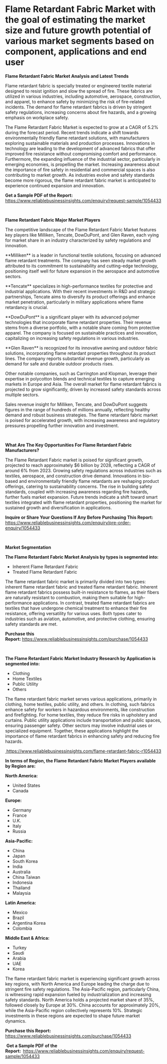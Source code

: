 <p><h1>Flame Retardant Fabric Market with the goal of estimating the market size and future growth potential of various market segments based on component, applications and end user</h1></p><p><strong>Flame Retardant Fabric Market Analysis and Latest Trends</strong></p>
<p><p>Flame retardant fabric is specially treated or engineered textile material designed to resist ignition and slow the spread of fire. These fabrics are utilized in various industries, including automotive, aerospace, construction, and apparel, to enhance safety by minimizing the risk of fire-related incidents. The demand for flame retardant fabrics is driven by stringent safety regulations, increasing concerns about fire hazards, and a growing emphasis on workplace safety.</p><p>The Flame Retardant Fabric Market is expected to grow at a CAGR of 5.2% during the forecast period. Recent trends indicate a shift towards environmentally friendly flame retardant solutions, with manufacturers exploring sustainable materials and production processes. Innovations in technology are leading to the development of advanced fabrics that offer improved fire resistance without compromising comfort and performance. Furthermore, the expanding influence of the industrial sector, particularly in emerging economies, is propelling the market. Increasing awareness about the importance of fire safety in residential and commercial spaces is also contributing to market growth. As industries evolve and safety standards become more rigorous, the flame retardant fabric market is anticipated to experience continued expansion and innovation.</p></p>
<p><strong>Get a Sample PDF of the Report:&nbsp;</strong> <a href="https://www.reliablebusinessinsights.com/enquiry/request-sample/1054433?utm_campaign=3539&utm_medium=2&utm_source=Github&utm_content=ia&utm_term=17042025&utm_id=flame-retardant-fabric">https://www.reliablebusinessinsights.com/enquiry/request-sample/1054433</a></p>
<p>&nbsp;</p>
<p><strong>Flame Retardant Fabric Major Market Players</strong></p>
<p><p>The competitive landscape of the Flame Retardant Fabric Market features key players like Milliken, Tencate, DowDuPont, and Glen Raven, each vying for market share in an industry characterized by safety regulations and innovation. </p><p>**Milliken** is a leader in functional textile solutions, focusing on advanced flame retardant treatments. The company has seen steady market growth attributed to its commitment to sustainability and cutting-edge technology, positioning itself well for future expansion in the aerospace and automotive sectors.</p><p>**Tencate** specializes in high-performance textiles for protective and industrial applications. With their recent investments in R&D and strategic partnerships, Tencate aims to diversify its product offerings and enhance market penetration, particularly in military applications where flame retardancy is crucial.</p><p>**DowDuPont** is a significant player with its advanced polymer technologies that incorporate flame retardant properties. Their revenue stems from a diverse portfolio, with a notable share coming from protective apparel. The company is focused on sustainable practices and innovation, capitalizing on increasing safety regulations in various industries.</p><p>**Glen Raven** is recognized for its innovative awning and outdoor fabric solutions, incorporating flame retardant properties throughout its product lines. The company reports substantial revenue growth, particularly as demand for safe and durable outdoor products rises.</p><p>Other notable companies, such as Carrington and Klopman, leverage their expertise in polycotton blends and technical textiles to capture emerging markets in Europe and Asia. The overall market for flame retardant fabrics is projected to grow significantly, driven by increased safety standards across multiple sectors.</p><p>Sales revenue insight for Milliken, Tencate, and DowDuPont suggests figures in the range of hundreds of millions annually, reflecting healthy demand and robust business strategies. The flame retardant fabric market is poised for accelerated growth, with increasing awareness and regulatory pressures propelling further innovation and investment.</p></p>
<p>&nbsp;</p>
<p><strong>What Are The Key Opportunities For Flame Retardant Fabric Manufacturers?</strong></p>
<p><p>The Flame Retardant Fabric market is poised for significant growth, projected to reach approximately $6 billion by 2028, reflecting a CAGR of around 6% from 2023. Growing safety regulations across industries such as textiles, aerospace, and construction drive demand. Innovations in bio-based and environmentally friendly flame retardants are reshaping product offerings, catering to sustainability concerns. The rise in building safety standards, coupled with increasing awareness regarding fire hazards, further fuels market expansion. Future trends indicate a shift toward smart textiles integrated with flame retardant properties, positioning the market for sustained growth and diversification in applications.</p></p>
<p><strong>Inquire or Share Your Questions If Any Before Purchasing This Report:</strong> <a href="https://www.reliablebusinessinsights.com/enquiry/pre-order-enquiry/1054433?utm_campaign=3539&utm_medium=2&utm_source=Github&utm_content=ia&utm_term=17042025&utm_id=flame-retardant-fabric">https://www.reliablebusinessinsights.com/enquiry/pre-order-enquiry/1054433</a></p>
<p>&nbsp;</p>
<p><strong>Market Segmentation</strong></p>
<p><strong>The Flame Retardant Fabric Market Analysis by types is segmented into:</strong></p>
<p><ul><li>Inherent Flame Retardant Fabric</li><li>Treated Flame Retardant Fabric</li></ul></p>
<p><p>The flame retardant fabric market is primarily divided into two types: inherent flame retardant fabric and treated flame retardant fabric. Inherent flame retardant fabrics possess built-in resistance to flames, as their fibers are naturally resistant to combustion, making them suitable for high-performance applications. In contrast, treated flame retardant fabrics are textiles that have undergone chemical treatment to enhance their fire resistance, offering versatility for various uses. Both types cater to industries such as aviation, automotive, and protective clothing, ensuring safety standards are met.</p></p>
<p><strong>Purchase this Report:&nbsp;</strong><a href="https://www.reliablebusinessinsights.com/purchase/1054433?utm_campaign=3539&utm_medium=2&utm_source=Github&utm_content=ia&utm_term=17042025&utm_id=flame-retardant-fabric">https://www.reliablebusinessinsights.com/purchase/1054433</a></p>
<p>&nbsp;</p>
<p><strong>The Flame Retardant Fabric Market Industry Research by Application is segmented into:</strong></p>
<p><ul><li>Clothing</li><li>Home Textiles</li><li>Public Utility</li><li>Others</li></ul></p>
<p><p>The flame retardant fabric market serves various applications, primarily in clothing, home textiles, public utility, and others. In clothing, such fabrics enhance safety for workers in hazardous environments, like construction and firefighting. For home textiles, they reduce fire risks in upholstery and curtains. Public utility applications include transportation and public spaces, ensuring passenger safety. Other sectors may involve industrial uses or specialized equipment. Together, these applications highlight the importance of flame retardant fabrics in enhancing safety and reducing fire hazards.</p></p>
<p><a href="https://www.reliablebusinessinsights.com/flame-retardant-fabric-r1054433?utm_campaign=3539&utm_medium=2&utm_source=Github&utm_content=ia&utm_term=17042025&utm_id=flame-retardant-fabric">&nbsp;https://www.reliablebusinessinsights.com/flame-retardant-fabric-r1054433</a></p>
<p><strong>In terms of Region, the Flame Retardant Fabric Market Players available by Region are:</strong></p>
<p>
    <p> <strong> North America: </strong>
        <ul>
            <li>United States</li>
            <li>Canada</li>
        </ul>
        </p> 
    <p> <strong> Europe: </strong>
        <ul>
            <li>Germany</li>
            <li>France</li>
            <li>U.K.</li>
            <li>Italy</li>
            <li>Russia</li>
        </ul>
        </p> 
    <p> <strong> Asia-Pacific: </strong>
        <ul>
            <li>China</li>
            <li>Japan</li>
            <li>South Korea</li>
            <li>India</li>
            <li>Australia</li>
            <li>China Taiwan</li>
            <li>Indonesia</li>
            <li>Thailand</li>
            <li>Malaysia</li>
        </ul>
        </p> 
    <p> <strong> Latin America: </strong>
        <ul>
            <li>Mexico</li>
            <li>Brazil</li>
            <li>Argentina Korea</li>
            <li>Colombia</li>
        </ul>
        </p> 
    <p> <strong> Middle East & Africa: </strong>
        <ul>
            <li>Turkey</li>
            <li>Saudi</li>
            <li>Arabia</li>
            <li>UAE</li>
            <li>Korea</li>
        </ul>
    </p>
    </p>
<p><p>The flame retardant fabric market is experiencing significant growth across key regions, with North America and Europe leading the charge due to stringent fire safety regulations. The Asia-Pacific region, particularly China, is witnessing rapid expansion fueled by industrialization and increasing safety standards. North America holds a projected market share of 35%, followed closely by Europe at 30%. China accounts for approximately 20%, while the Asia-Pacific region collectively represents 10%. Strategic investments in these regions are expected to shape future market dynamics.</p></p>
<p><strong>Purchase this Report: </strong><a href="https://www.reliablebusinessinsights.com/purchase/1054433?utm_campaign=3539&utm_medium=2&utm_source=Github&utm_content=ia&utm_term=17042025&utm_id=flame-retardant-fabric">https://www.reliablebusinessinsights.com/purchase/1054433</a></p>
<p>&nbsp;<strong>Get a Sample PDF of the Report:&nbsp;&nbsp;</strong><a href="https://www.reliablebusinessinsights.com/enquiry/request-sample/1054433?utm_campaign=3539&utm_medium=2&utm_source=Github&utm_content=ia&utm_term=17042025&utm_id=flame-retardant-fabric">https://www.reliablebusinessinsights.com/enquiry/request-sample/1054433</a></p>
<p><strong></strong></p>
<p><p></p><p></p><p></p></p>
